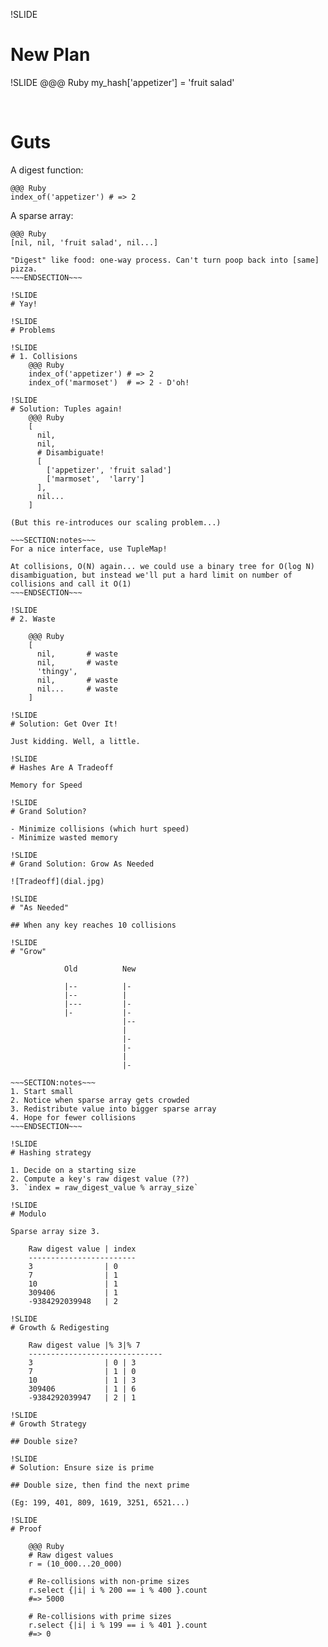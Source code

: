 !SLIDE
# New Plan
!SLIDE
    @@@ Ruby
    my_hash['appetizer'] = 'fruit salad'

<br/>

# Guts

A digest function:

    @@@ Ruby
    index_of('appetizer') # => 2

A sparse array:

    @@@ Ruby
    [nil, nil, 'fruit salad', nil...]

~~~SECTION:notes~~~
"Digest" like food: one-way process. Can't turn poop back into [same] pizza.
~~~ENDSECTION~~~

!SLIDE
# Yay!

!SLIDE
# Problems

!SLIDE
# 1. Collisions
    @@@ Ruby
    index_of('appetizer') # => 2
    index_of('marmoset')  # => 2 - D'oh!

!SLIDE
# Solution: Tuples again!
    @@@ Ruby
    [
      nil,
      nil,
      # Disambiguate!
      [
        ['appetizer', 'fruit salad']
        ['marmoset',  'larry']
      ],
      nil...
    ]

(But this re-introduces our scaling problem...)

~~~SECTION:notes~~~
For a nice interface, use TupleMap!

At collisions, O(N) again... we could use a binary tree for O(log N) disambiguation, but instead we'll put a hard limit on number of collisions and call it O(1)
~~~ENDSECTION~~~

!SLIDE
# 2. Waste

    @@@ Ruby
    [
      nil,       # waste
      nil,       # waste
      'thingy',
      nil,       # waste
      nil...     # waste
    ]

!SLIDE
# Solution: Get Over It!

Just kidding. Well, a little.

!SLIDE
# Hashes Are A Tradeoff

Memory for Speed

!SLIDE
# Grand Solution?

- Minimize collisions (which hurt speed)
- Minimize wasted memory

!SLIDE
# Grand Solution: Grow As Needed

![Tradeoff](dial.jpg)

!SLIDE
# "As Needed"

## When any key reaches 10 collisions

!SLIDE
# "Grow"

            Old          New

            |--          |-
            |--          |
            |---         |-
            |-           |-
                         |--
                         |
                         |-
                         |-
                         |
                         |-

~~~SECTION:notes~~~
1. Start small
2. Notice when sparse array gets crowded
3. Redistribute value into bigger sparse array
4. Hope for fewer collisions
~~~ENDSECTION~~~

!SLIDE
# Hashing strategy

1. Decide on a starting size
2. Compute a key's raw digest value (??)
3. `index = raw_digest_value % array_size`

!SLIDE
# Modulo

Sparse array size 3.

    Raw digest value | index
    ------------------------
    3                | 0
    7                | 1
    10               | 1
    309406           | 1
    -9384292039948   | 2

!SLIDE
# Growth & Redigesting

    Raw digest value |% 3|% 7 
    ------------------------------
    3                | 0 | 3
    7                | 1 | 0
    10               | 1 | 3
    309406           | 1 | 6
    -9384292039947   | 2 | 1

!SLIDE
# Growth Strategy

## Double size?

!SLIDE
# Solution: Ensure size is prime

## Double size, then find the next prime

(Eg: 199, 401, 809, 1619, 3251, 6521...)

!SLIDE
# Proof

    @@@ Ruby
    # Raw digest values
    r = (10_000...20_000)

    # Re-collisions with non-prime sizes
    r.select {|i| i % 200 == i % 400 }.count
    #=> 5000

    # Re-collisions with prime sizes
    r.select {|i| i % 199 == i % 401 }.count
    #=> 0
